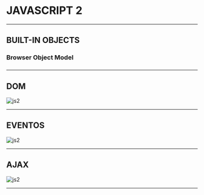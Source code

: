 # JAVASCRIPT 2

---

## BUILT-IN OBJECTS


### Browser Object Model


###

---

## DOM

![js2](/z-static/images/comingSoon2.jpg)

---

## EVENTOS

![js2](/z-static/images/comingSoon2.jpg)

---

## AJAX

![js2](/z-static/images/comingSoon2.jpg)

---







```js

```
